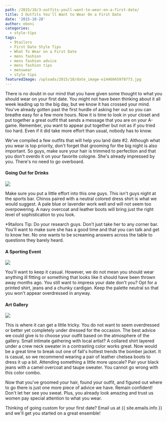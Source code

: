 ```yaml
---
path: /2015/10/3-outfits-youll-want-to-wear-on-a-first-date/
title: 3 Outfits You'll Want to Wear On a First Date
date: '2015-10-28'
author: eboni
categories:
  - style-tips
tags:
  - 9tailors
  - First Date Style Tips
  - What To Wear on a First Date
  - mens fashion
  - mens fashion advice
  - mens fashion tips
  - menswear
  - style tips
featuredImage: /uploads/2015/10/date_image-e1446045978773.jpg
---
```

There is no doubt in our mind that you have given some thought to what you should wear on your first date. You might not have been thinking about it all week leading up to the big day, but we know it has crossed your mind. You've already gotten past the first hurdle of asking her out so you can breathe easy for a few more hours. Now it is time to look in your closet and put together a great outfit that sends a message that you are on your A-game. Remember, you want to appear put together but not as if you tried too hard. Even if it did take more effort than usual, nobody has to know.

We've compiled a few outfits that will help you land date #2. Although what you wear is top priority, don't forget that grooming for the big night is also important. So guys, make sure your hair is trimmed to perfection and that you don't overdo it on your favorite cologne. She's already impressed by you. There's no need to go overboard.

#### **Going Out for Drinks**

![](https://ci4.googleusercontent.com/proxy/Qz5_t3_GjqEcHtWE6AGAo3r_YTFVMZ-VtCtL6kk7vgxZtmg3j62OBxujKTs6kkNRWBPZuo5jBnMxQ3DeA4pKPlVWAioWQm6RV1A6EBsiMgLPyE0U9LeZc63Kipq9xq-DL1FAWBh1EEF5GUA3y9NK=s0-d-e1-ft#http://ak2.polyvoreimg.com/cgi/img-set/cid/179881093/id/Iptk5p525RGs22vqmu7EJQ/size/y.jpg)

Make sure you put a little effort into this one guys. This isn't guys night at the sports bar. Chinos paired with a neutral colored dress shirt is what we would suggest. A pale blue or lavender work well and will not seem too overpowering. A navy overcoat and leather boots will bring just the right level of sophistication to you look.

\*9tailors Tip: Do your research guys. Don't just take her to any corner bar. You'll want to make sure she has a good time and that you can talk and get to know her. No one wants to be screaming answers across the table to questions they barely heard.

#### **A Sporting Event**

![](https://ci3.googleusercontent.com/proxy/vUA23PniffJlGOUTnspMT0Y8pEOmx4j8ZsXUie5ddEn7hKsWQPccJHs5Peotq0Yqh20nd95-TbGas1yDNAgel-89314nzxQUlHsIaXvUPU-kx3EnFYkqdPZ1VRmTKxnzvgxbeZSCfJozEDY8R9Og=s0-d-e1-ft#http://ak1.polyvoreimg.com/cgi/img-set/cid/180028900/id/ovoILQB45RG7kPHl6ODk1w/size/y.jpg)

You'll want to keep it casual. However, we do not mean you should wear anything ill fitting or something that looks like it should have been thrown away months ago. You still want to impress your date don't you? Opt for a printed shirt, jeans and a chunky cardigan. Keep the palette neutral so that you won't appear overdressed in anyway.

#### **Art Gallery** 

![](https://ci3.googleusercontent.com/proxy/BsHQGCt3dBBO5OsjdmyNBDe3HndsxlywfGVrMwlERh69GRR6cRQljV5ZJZa24ZsiUZPz2ZUApfulFTFyMJ9NW0mmyjQKmZsrK8rAoBFzlSpWoJdB7kpjF3xDT_-DJ_LEP9OWHAUNpJkseJteFA9f=s0-d-e1-ft#http://ak2.polyvoreimg.com/cgi/img-set/cid/180050105/id/eHZKXix45RGfX_kgZFZllw/size/y.jpg)

This is where it can get a little tricky. You do not want to seem overdressed or better yet completely under dressed for the occasion. The best advice we could give is to choose your outfit based on the atmosphere of the gallery. Small intimate gathering with local artist? A collared shirt layered under a crew neck sweater in a contrasting color works great. Now would be a great time to break out one of fall's hottest trends the bomber jacket. It is casual, so we recommend wearing a pair of leather chelsea boots to dress it up a bit. Attending something a little more upscale? Pair your black jeans with a camel overcoat and taupe sweater. You cannot go wrong with this color combo.

Now that you've groomed your hair, found your outfit, and figured out where to go there is just one more piece of advice we have. Remain confident! Don't let her see you sweat. Plus, you already look amazing and trust us women pay special attention to what you wear.

Thinking of going custom for your first date? Email us at {{ site.emails.info }} and we'll get you started on a great ensemble!